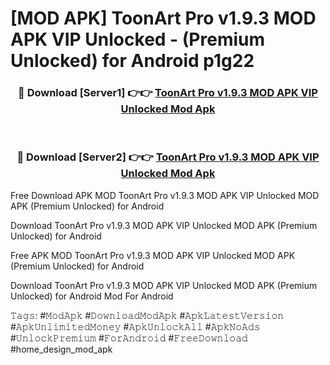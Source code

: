 # [MOD APK] ToonArt Pro v1.9.3 MOD APK VIP Unlocked - (Premium Unlocked) for Android p1g22



<div align="center">
<h3>🔴 Download [Server1] 👉👉 <a href="https://momento.my/?title=ToonArt_Pro_v1.9.3_MOD_APK_VIP_Unlocked">ToonArt Pro v1.9.3 MOD APK VIP Unlocked Mod Apk</a></h3><br>

<h3>🔴 Download [Server2] 👉👉 <a href="https://momento.my/?title=ToonArt_Pro_v1.9.3_MOD_APK_VIP_Unlocked">ToonArt Pro v1.9.3 MOD APK VIP Unlocked Mod Apk</a></h3>
</div>



Free Download APK MOD ToonArt Pro v1.9.3 MOD APK VIP Unlocked MOD APK (Premium Unlocked) for Android

Download ToonArt Pro v1.9.3 MOD APK VIP Unlocked MOD APK (Premium Unlocked) for Android

Free APK MOD ToonArt Pro v1.9.3 MOD APK VIP Unlocked MOD APK (Premium Unlocked) for Android

Download ToonArt Pro v1.9.3 MOD APK VIP Unlocked MOD APK (Premium Unlocked) for Android Mod For Android

𝚃𝚊𝚐𝚜: #𝙼𝚘𝚍𝙰𝚙𝚔 #𝙳𝚘𝚠𝚗𝚕𝚘𝚊𝚍𝙼𝚘𝚍𝙰𝚙𝚔 #𝙰𝚙𝚔𝙻𝚊𝚝𝚎𝚜𝚝𝚅𝚎𝚛𝚜𝚒𝚘𝚗 #𝙰𝚙𝚔𝚄𝚗𝚕𝚒𝚖𝚒𝚝𝚎𝚍𝙼𝚘𝚗𝚎𝚢 #𝙰𝚙𝚔𝚄𝚗𝚕𝚘𝚌𝚔𝙰𝚕𝚕 #𝙰𝚙𝚔𝙽𝚘𝙰𝚍𝚜 #𝚄𝚗𝚕𝚘𝚌𝚔𝙿𝚛𝚎𝚖𝚒𝚞𝚖 #𝙵𝚘𝚛𝙰𝚗𝚍𝚛𝚘𝚒𝚍 #𝙵𝚛𝚎𝚎𝙳𝚘𝚠𝚗𝚕𝚘𝚊𝚍 #home_design_mod_apk
